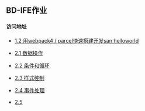 ﻿## BD-IFE作业
####  访问地址


* [1.2 用webpack4 / parcel快速搭建开发san helloworld](https://singingxy.github.io/BD-IFE/MVVM%E5%AD%A6%E9%99%A2/task1.2/dist/)

* [2.1 数据操作](https://singingxy.github.io/BD-IFE/MVVM%E5%AD%A6%E9%99%A2/task2.1/dist/)

* [2.2 条件和循环](https://singingxy.github.io/BD-IFE/MVVM%E5%AD%A6%E9%99%A2/task2.2/dist/)

* [2.3 样式控制](https://singingxy.github.io/BD-IFE/MVVM%E5%AD%A6%E9%99%A2/task2.3/dist/)

* [2.4 事件处理](https://singingxy.github.io/BD-IFE/MVVM%E5%AD%A6%E9%99%A2/task2.4/dist/)

* [2.5]()

